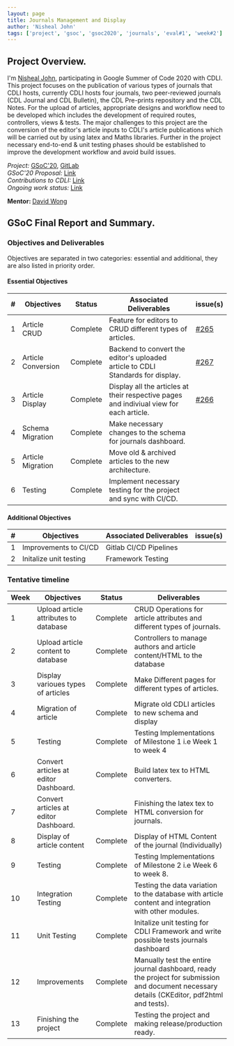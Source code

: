 ```yaml
---
layout: page
title: Journals Management and Display
author: 'Nisheal John'
tags: ['project', 'gsoc', 'gsoc2020', 'journals', 'eval#1', 'week#2']
---
```


## Project Overview.

I'm <a href="https://in.linkedin.com/in/nishealjohn">Nisheal John</a>, participating in Google Summer of Code 2020 with CDLI.
This project focuses on the publication of various types of journals that CDLI hosts, currently CDLI hosts four journals, two peer-reviewed journals (CDL Journal and CDL Bulletin), the CDL Pre-prints repository and the CDL Notes. For the upload of articles, appropriate designs and workflow need to be developed which includes the development of required routes, controllers, views & tests. The major challenges to this project are the conversion of the editor's article inputs to CDLI's article publications which will be carried out by using latex and Maths libraries. Further in the project necessary end-to-end & unit testing phases should be established to improve the development workflow and avoid build issues.<br>

<i>Project:</i>
<a target="_blank" href="https://summerofcode.withgoogle.com/projects/#5756188689432576
">GSoC'20</a>,
<a target="_blank" href="https://gitlab.com/cdli/framework"> GitLab</a>
<br>
<i>GSoC'20 Proposal:</i>
<a href="https://docs.google.com/document/d/1RqDL5N3zou7Jr5hd7dXfV4L-Dr6gu0kOevz7tKUzsZ8/edit">Link</a><br>
<i>Contributions to CDLI:</i>
<a href="https://gitlab.com/cdli/framework/-/merge_requests?scope=all&utf8=%E2%9C%93&state=all&author_username=nishealj
">Link<a><br>
<i>Ongoing work status:</i>
<a href="https://docs.google.com/spreadsheets/d/1G9bFZZEGgC9URRTA15ZaxRsDyZIPjIQr4x13S4bi7xc/edit#gid=0
">Link<a><br>

<b>Mentor: </b> <a target="_blank" href='mailto:lizardcircusus@gmail.com'>David Wong</a>

## GSoC Final Report and Summary.

### Objectives and Deliverables

Objectives are separated in two categories: essential and additional, they are also listed in priority order.

#### Essential Objectives

| \#  | Objectives         | Status | Associated Deliverables                                                         | issue(s) |
| --- | ------------------ | -------- | ------------------------------------------------------------------------------- | -------- |
| 1   | Article CRUD     | Complete|Feature for editors to CRUD different types of articles.                      |  <a target="_blank" href='https://gitlab.com/cdli/framework/-/issues/265'>#265</a>        |
| 2   | Article Conversion |Complete |Backend to convert the editor's uploaded article to CDLI Standards for display. |   <a target="_blank" href='https://gitlab.com/cdli/framework/-/issues/267'>#267</a>       |
| 3   | Article Display    |Complete |Display all the articles at their respective pages and indiviual view for each article.|   <a target="_blank" href='https://gitlab.com/cdli/framework/-/issues/266'>#266</a>       |
| 4   | Schema Migration   | Complete |Make necessary changes to the schema for journals dashboard.                    |          |
| 5   | Article Migration  | Complete |Move old & archived articles to the new architecture.                           |          |
| 6   | Testing            | Complete |Implement necessary testing for the project and sync with CI/CD.                |          |

#### Additional Objectives

| \#  | Objectives             | Associated Deliverables | issue(s) |
| --- | ---------------------- | ----------------------- | -------- |
| 1   | Improvements to CI/CD  | Gitlab CI/CD Pipelines  |          |
| 2   | Initalize unit testing | Framework Testing       |          |

### Tentative timeline

| Week | Objectives                            |Status |Deliverables                                                                                           |
| ---- | ------------------------------------- |------ |------------------------------------------------------------------------------------------------------ |
| 1    | Upload article attributes to database | Complete|CRUD Operations for article attributes and different types of journals.                                |
| 2    | Upload article content to database    | Complete|Controllers to manage authors and article content/HTML to the database |
| 3    | Display varioues types of articles    | Complete|Make Different pages for different types of articles.                                                  |
| 4    | Migration of article                  | Complete|Migrate old CDLI articles to new schema and display                                                    |
| 5    | Testing                               |Complete |Testing Implementations of Milestone 1 i.e Week 1 to week 4                                                                |
| 6    | Convert articles at editor Dashboard. |Complete |Build latex tex to HTML converters.                                           |
| 7    | Convert articles at editor Dashboard. |Complete |Finishing the latex tex to HTML conversion for journals.                                               |
| 8    | Display of article content            |Complete |Display of HTML Content of the journal (Individually)                                                  |
| 9    | Testing                               |Complete |Testing Implementations of Milestone 2 i.e Week 6 to week 8.                                                                |
| 10   | Integration Testing                   |Complete |Testing the data variation to the database with article content and integration with other modules.    |
| 11   | Unit Testing                          |Complete |Initalize unit testing for CDLI Framework and write possible tests journals dashboard                  |
| 12   | Improvements                          |Complete |Manually test the entire journal dashboard, ready the project for submission and document necessary details (CKEditor, pdf2html and tests). |
| 13   | Finishing the project                 |Complete |Testing the project and making release/production ready.                                               |
